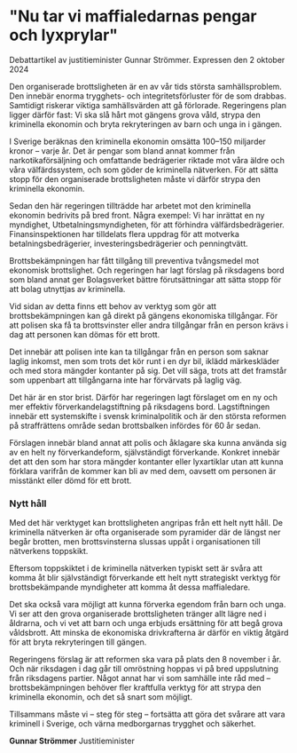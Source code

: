 # "Nu tar vi maffialedarnas pengar och lyxprylar"

Debattartikel av justitieminister Gunnar Strömmer. Expressen den 2 oktober 2024

Den organiserade brottsligheten är en av vår tids största samhällsproblem. Den innebär enorma trygghets- och integritetsförluster för de som drabbas. Samtidigt riskerar viktiga samhällsvärden att gå förlorade. Regeringens plan ligger därför fast: Vi ska slå hårt mot gängens grova våld, strypa den kriminella ekonomin och bryta rekryteringen av barn och unga in i gängen.

I Sverige beräknas den kriminella ekonomin omsätta 100–150 miljarder kronor – varje år. Det är pengar som bland annat kommer från narkotikaförsäljning och omfattande bedrägerier riktade mot våra äldre och våra välfärdssystem, och som göder de kriminella nätverken. För att sätta stopp för den organiserade brottsligheten måste vi därför strypa den kriminella ekonomin.

Sedan den här regeringen tillträdde har arbetet mot den kriminella ekonomin bedrivits på bred front. Några exempel: Vi har inrättat en ny myndighet, Utbetalningsmyndigheten, för att förhindra välfärdsbedrägerier. Finansinspektionen har tilldelats flera uppdrag för att motverka betalningsbedrägerier, investeringsbedrägerier och penningtvätt.

Brottsbekämpningen har fått tillgång till preventiva tvångsmedel mot ekonomisk brottslighet. Och regeringen har lagt förslag på riksdagens bord som bland annat ger Bolagsverket bättre förutsättningar att sätta stopp för att bolag utnyttjas av kriminella.

Vid sidan av detta finns ett behov av verktyg som gör att brottsbekämpningen kan gå direkt på gängens ekonomiska tillgångar. För att polisen ska få ta brottsvinster eller andra tillgångar från en person krävs i dag att personen kan dömas för ett brott.

Det innebär att polisen inte kan ta tillgångar från en person som saknar laglig inkomst, men som trots det kör runt i en dyr bil, iklädd märkeskläder och med stora mängder kontanter på sig. Det vill säga, trots att det framstår som uppenbart att tillgångarna inte har förvärvats på laglig väg.

Det här är en stor brist. Därför har regeringen lagt förslaget om en ny och mer effektiv förverkandelagstiftning på riksdagens bord. Lagstiftningen innebär ett systemskifte i svensk kriminalpolitik och är den största reformen på straffrättens område sedan brottsbalken infördes för 60 år sedan.

Förslagen innebär bland annat att polis och åklagare ska kunna använda sig av en helt ny förverkandeform, självständigt förverkande. Konkret innebär det att den som har stora mängder kontanter eller lyxartiklar utan att kunna förklara varifrån de kommer kan bli av med dem, oavsett om personen är misstänkt eller dömd för ett brott.

### Nytt håll

Med det här verktyget kan brottsligheten angripas från ett helt nytt håll. De kriminella nätverken är ofta organiserade som pyramider där de längst ner begår brotten, men brottsvinsterna slussas uppåt i organisationen till nätverkens toppskikt.

Eftersom toppskiktet i de kriminella nätverken typiskt sett är svåra att komma åt blir självständigt förverkande ett helt nytt strategiskt verktyg för brottsbekämpande myndigheter att komma åt dessa maffialedare.

Det ska också vara möjligt att kunna förverka egendom från barn och unga. Vi ser att den grova organiserade brottsligheten tränger allt lägre ned i åldrarna, och vi vet att barn och unga erbjuds ersättning för att begå grova våldsbrott. Att minska de ekonomiska drivkrafterna är därför en viktig åtgärd för att bryta rekryteringen till gängen.

Regeringens förslag är att reformen ska vara på plats den 8 november i år. Och när riksdagen i dag går till omröstning hoppas vi på bred uppslutning från riksdagens partier. Något annat har vi som samhälle inte råd med – brottsbekämpningen behöver fler kraftfulla verktyg för att strypa den kriminella ekonomin, och det så snart som möjligt.

Tillsammans måste vi – steg för steg – fortsätta att göra det svårare att vara kriminell i Sverige, och värna medborgarnas trygghet och säkerhet.

**Gunnar Strömmer**
Justitieminister

